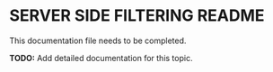 # SERVER SIDE FILTERING README

This documentation file needs to be completed.

**TODO:** Add detailed documentation for this topic.

